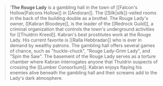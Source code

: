 > '**The Rouge Lady** is a gambling hall in the town of [[Falcon's Hollow|Falcons Hollow]] in [[Andoran]]. The [[Silk|silk]]-veiled rooms in the back of the building double as a brothel. The Rouge Lady's owner, [[Kabran Bloodeye]], is the leader of the [[Redrock Guild]], a criminal organization that controls the town's underground activities for [[Thuldrin Kreed]]. Kabran's best prostitutes work at the Rouge Lady. His current favorite is [[Ralla Hebbradan]] who is ever in demand by wealthy patrons. The gambling hall offers several games of chance, such as "huckle-chuck", "Rouge Lady-Grim Lady", and "Spin the Saw". The basement of the Rouge Lady serves as a torture chamber where Kabran interrogates anyone that Thuldrin suspects of crossing the [[Lumber Consortium]]. Kabran enjoys flaying his enemies alive beneath the gambling hall and their screams add to the Lady's dark atmosphere.









